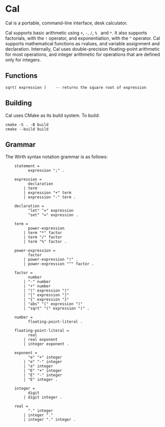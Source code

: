 # Cal
Cal is a portable, command-line interface, desk calculator.

Cal supports basic arithmetic using `+`, `-`, `/`, `% ` and `*`.  It also
supports factorials, with the `!` operator, and exponentiation, with the `^`
operator.  Cal supports mathematical functions as rvalues, and variable
assignment and declaration.  Internally, Cal uses double-precision
floating-point arithmetic for most operations, and integer arithmetic
for operations that are defined only for integers.

## Functions
```
sqrt( expression )    -- returns the square root of expression
```

## Building
Cal uses CMake as its build system. To build:
```
cmake -S . -B build
cmake --build build
```
## Grammar
The Wirth syntax notation grammar is as follows:
```
    statement = 
          expression ";" .

    expression =
          declaration
        | term
        | expression "+" term
        | expression "-" term .

    declaration =
          "let" "=" expression
          "set" "=" expression .

    term = 
          power-expression
        | term "*" factor
        | term "/" factor
        | term "%" factor .

    power-expression = 
          factor
        | power-expression "!" .
        | power-expression "^" factor .

    factor =
          number
        | "-" number
        | "+" number
        | "(" expression ")"
        | "[" expression "]"
        | "{" expression "}"
        | "abs" "(" expression ")"
        | "sqrt" "(" expression ")" .

    number =
          floating-point-literal .

    floating-point-literal =
          real
        | real exponent
        | integer exponent .

    exponent =
          "e" "+" integer
        | "e" "-" integer
        | "e" integer
        | "E" "+" integer
        | "E" "-" integer
        | "E" integer .
    
    integer =
          digit
        | digit integer .

    real =
          "." integer
        | integer "."
        | integer "." integer .
```
